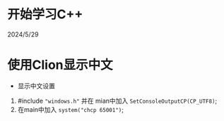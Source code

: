 # 开始学习C++
2024/5/29
# 使用Clion显示中文

 * 显示中文设置
  1. #include `"windows.h"` 并在 mian中加入 `SetConsoleOutputCP(CP_UTF8)`;
  2. 在main中加入 `system("chcp 65001")`;
 